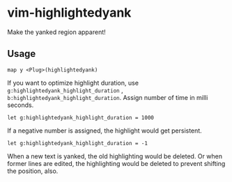 # vim-highlightedyank
Make the yanked region apparent!

## Usage
```vim
map y <Plug>(highlightedyank)
```

If you want to optimize highlight duration, use `g:highlightedyank_highlight_duration` , `b:highlightedyank_highlight_duration`. Assign number of time in milli seconds.
```vim
let g:highlightedyank_highlight_duration = 1000
```
If a negative number is assigned, the highlight would get persistent.
```vim
let g:highlightedyank_highlight_duration = -1
```
When a new text is yanked, the old highlighting would be deleted. Or when
former lines are edited, the highlighting would be deleted to prevent shifting
the position, also.

